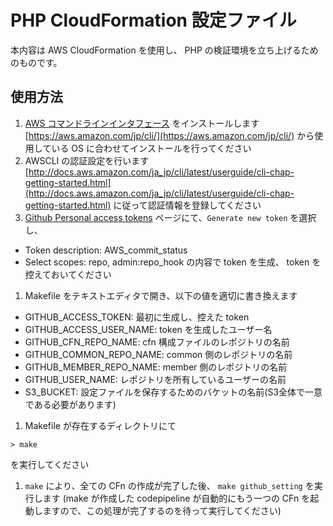 # PHP CloudFormation 設定ファイル

本内容は AWS CloudFormation を使用し、 PHP の検証環境を立ち上げるためのものです。

## 使用方法
1. [AWS コマンドラインインタフェース](https://aws.amazon.com/jp/cli/) をインストールします
  [https://aws.amazon.com/jp/cli/](https://aws.amazon.com/jp/cli/) から使用している OS に合わせてインストールを行ってください
1. AWSCLI の認証設定を行います
  [http://docs.aws.amazon.com/ja_jp/cli/latest/userguide/cli-chap-getting-started.html](http://docs.aws.amazon.com/ja_jp/cli/latest/userguide/cli-chap-getting-started.html) に従って認証情報を登録してください
1. [Github Personal access tokens](https://github.com/settings/tokens) ページにて、`Generate new token` を選択し、
  - Token description: AWS_commit_status
  - Select scopes: repo, admin:repo_hook
  の内容で token を生成、 token を控えておいてください

1. Makefile をテキストエディタで開き、以下の値を適切に書き換えます
  - GITHUB_ACCESS_TOKEN: 最初に生成し、控えた token
  - GITHUB_ACCESS_USER_NAME: token を生成したユーザー名
  - GITHUB_CFN_REPO_NAME: cfn 構成ファイルのレポジトリの名前
  - GITHUB_COMMON_REPO_NAME: common 側のレポジトリの名前
  - GITHUB_MEMBER_REPO_NAME: member 側のレポジトリの名前
  - GITHUB_USER_NAME: レポジトリを所有しているユーザーの名前
  - S3_BUCKET: 設定ファイルを保存するためのバケットの名前(S3全体で一意である必要があります)

1. Makefile が存在するディレクトリにて
  ```
  > make
  ```
  を実行してください

1. `make` により、全ての CFn の作成が完了した後、 `make github_setting` を実行します
  (make が作成した codepipeline が自動的にもう一つの CFn を起動しますので、この処理が完了するのを待って実行してください)